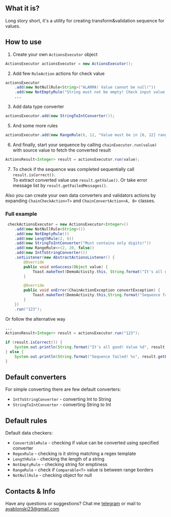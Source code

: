 
## What it is?  
Long story short, it's a utility for creating transform&validation sequence for values.  
    
## How to use  
1. Create your own `ActionsExecutor` object  
```java  
ActionsExecutor actionsExecutor = new ActionsExecutor();  
```  
2. Add few `RuleAction` actions for check value  
```java  
actionsExecutor  
    .add(new NotNullRule<String>("ALARMA! Value cannot be null!"))
    .add(new NotEmptyRule("String must not be empty! Check input value.")) 
    ...
 ```  
 
3. Add data type converter  
```java  
actionsExecutor.add(new StringToIntConverter());  
```  
5. And some more rules  
```java  
actionsExecutor.add(new RangeRule(6, 12, "Value must be in [6, 12] range"));  
```  
6. And finally, start your sequence by calling `chainExecutor.run(value)` with source value to fetch the converted result  

```java  
ActionsResult<Integer> result = actionsExecutor.run(value); 
```  

7. To check if the sequence was completed sequentially call `result.isCorrect()`.   
To extract converted value use `result.getValue()`. Or take error message list by `result.getFailedMessages()`.  
  
Also you can create your own data converters and validators actions by expanding `ChainCheckAction<T>` and `ChainConvertAction<A, B>` classes.  
    
### Full example
```java
 checkActionsExecutor = new ActionsExecutor<Integer>()
    .add(new NotNullRule<String>())
    .add(new NotEmptyRule())
    .add(new LengthRule(2, 6))
    .add(new StringToIntConverter("Must contains only digits!"))
    .add(new RangeRule<>(2, 20, false))
    .add(new IntToStringConverter())
    .setListener(new AbstractActionsListener() {
        @Override
        public void onSuccess(Object value) {
            Toast.makeText(DemoActivity.this, String.format("It's all good! Value %d", value), Toast.LENGTH_LONG).show();
        }

        @Override
        public void onError(ChainActionException convertException) {
            Toast.makeText(DemoActivity.this,String.format("Sequence failed! %s", convertException.getErrorMessage()), Toast.LENGTH_LONG).show();
        }
    })
    .run("123");
```
Or follow the alternative way
```java
...
ActionsResult<Integer> result = actionsExecutor.run("123");  
  
if (result.isCorrect()) {  
    System.out.println(String.format("It's all good! Value %d", result.getValue()));  
} else {  
    System.out.println(String.format("Sequence failed! %s", result.getErrorMessage()));  
}
```

## Default converters  
For simple converting there are few default converters:  
* `IntToStringConverter` - converting Int to String  
* `StringToIntConverter` - converting String to Int   
  
## Default rules  
Default data checkers:  
* `ConvertibleRule` - checking if value can be converted using specified converter
* `RegexRule` - checking is it string matching a regex template
* `LengthRule` - checking the length of a string  
* `NotEmptyRule` - checking string for emptiness  
* `RangeRule` - check if `Comparable<T>` value is between range borders  
* `NotNullRule` - checking object for null  
  
## Contacts & Info  
Have any questions or suggestions? Chat me [telegram](https://t.me/wiski_w) or mail to ayablonski23@gmail.com